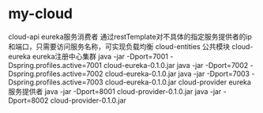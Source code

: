# my-cloud

cloud-api           eureka服务消费者
    通过restTemplate对不具体的指定服务提供者的ip和端口，只需要访问服务名称，可实现负载均衡
cloud-entities      公共模块
cloud-eureka        eureka注册中心集群
    java -jar -Dport=7001 -Dspring.profiles.active=7001 cloud-eureka-0.1.0.jar
    java -jar -Dport=7002 -Dspring.profiles.active=7002 cloud-eureka-0.1.0.jar
    java -jar -Dport=7003 -Dspring.profiles.active=7003 cloud-eureka-0.1.0.jar
cloud-provider      eureka服务提供者
    java -jar -Dport=8001 cloud-provider-0.1.0.jar
    java -jar -Dport=8002 cloud-provider-0.1.0.jar

